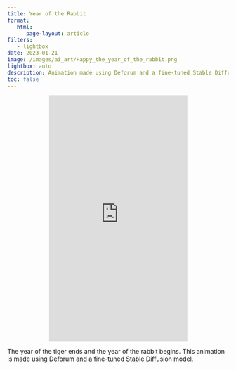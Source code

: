 ```yaml
---
title: Year of the Rabbit
format:
   html:
      page-layout: article
filters:
   - lightbox
date: 2023-01-21
image: /images/ai_art/Happy_the_year_of_the_rabbit.png
lightbox: auto
description: Animation made using Deforum and a fine-tuned Stable Diffusion model.
toc: false
---
```


<div style="display:flex; justify-content:center">
<iframe width="315" height="560"
src="https://youtube.com/embed/l-GxTkym-LE"
title="YouTube video player" frameborder="0"
allow="accelerometer; autoplay; clipboard-write; encrypted-media;
gyroscope; picture-in-picture;
web-share"
allowfullscreen></iframe>
</div>

The year of the tiger ends and the year of the rabbit begins. This animation is made using Deforum and a fine-tuned Stable Diffusion model.

